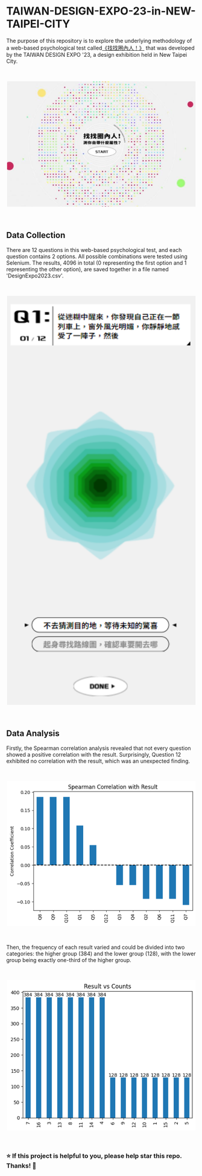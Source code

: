 # TAIWAN-DESIGN-EXPO-23-in-NEW-TAIPEI-CITY
The purpose of this repository is to explore the underlying methodology of a web-based psychological test called[《找找圈內人！》](https://event.designexpo.org.tw/) that was developed by the TAIWAN DESIGN EXPO '23, a design exhibition held in New Taipei City.

<br>
<p align="center">
  <img src="pic/website_appearance.jpeg" width=500>
</p>
<br>

## Data Collection

There are 12 questions in this web-based psychological test, and each question contains 2 options. All possible combinations were tested using Selenium. The results, 4096 in total (0 representing the first option and 1 representing the other option), are saved together in a file named 'DesignExpo2023.csv'.

<br>
<p align="center">
  <img src="pic/Q1.png" width=500>
</p>
<br>

## Data Analysis

Firstly, the Spearman correlation analysis revealed that not every question showed a positive correlation with the result. Surprisingly, Question 12 exhibited no correlation with the result, which was an unexpected finding.

<br>
<p align="center">
  <img src="pic/initialSpearman.png" width=500>
</p>
<br>

Then, the frequency of each result varied and could be divided into two categories: the higher group (384) and the lower group (128), with the lower group being exactly one-third of the higher group.

<br>
<p align="center">
  <img src="pic/initialCount.png" width=500>
</p>
<br>

### ⭐ If this project is helpful to you, please help star this repo. Thanks!  :hugs: 







